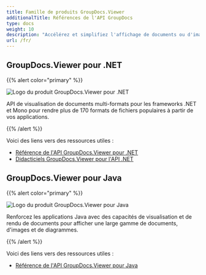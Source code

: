 ```yaml
---
title: Famille de produits GroupDocs.Viewer
additionalTitle: Références de l'API GroupDocs
type: docs
weight: 10
description: "Accélérez et simplifiez l'affichage de documents ou d'images dans n'importe quelle application multiplateforme avec nos API natives GroupDocs.Viewer pour .NET et Java"
url: /fr/
---
```


## GroupDocs.Viewer pour .NET

{{% alert color="primary" %}} 

![Logo du produit GroupDocs.Viewer pour .NET](../gdocs_net.png)

API de visualisation de documents multi-formats pour les frameworks .NET et Mono pour rendre plus de 170 formats de fichiers populaires à partir de vos applications.

{{% /alert %}} 

Voici des liens vers des ressources utiles :

- [Référence de l'API GroupDocs.Viewer pour .NET](/viewer/fr/net/)
- [Didacticiels GroupDocs.Viewer pour l'API .NET](https://tutorials.groupdocs.com/viewer/fr/net/)


## GroupDocs.Viewer pour Java

{{% alert color="primary" %}}

![Logo du produit GroupDocs.Viewer pour Java](../gdocs_java.png)

Renforcez les applications Java avec des capacités de visualisation et de rendu de documents pour afficher une large gamme de documents, d'images et de diagrammes.

{{% /alert %}}

Voici des liens vers des ressources utiles :

- [Référence de l'API GroupDocs.Viewer pour Java](/viewer/java/)
